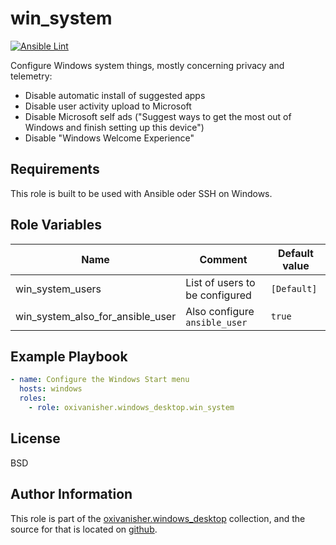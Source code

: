 win_system
==========
[![Ansible Lint](https://github.com/oxivanisher/role-win_system/actions/workflows/ansible-lint.yml/badge.svg)](https://github.com/oxivanisher/role-win_system/actions/workflows/ansible-lint.yml)

Configure Windows system things, mostly concerning privacy and telemetry:
* Disable automatic install of suggested apps
* Disable user activity upload to Microsoft
* Disable Microsoft self ads ("Suggest ways to get the most out of Windows and finish setting up this device")
* Disable "Windows Welcome Experience"

Requirements
------------

This role is built to be used with Ansible oder SSH on Windows.

Role Variables
--------------

| Name                             | Comment                        | Default value |
|----------------------------------|--------------------------------|---------------|
| win_system_users                 | List of users to be configured | `[Default]`   |
| win_system_also_for_ansible_user | Also configure `ansible_user`  | `true`        |

Example Playbook
----------------
```yaml
- name: Configure the Windows Start menu
  hosts: windows
  roles:
    - role: oxivanisher.windows_desktop.win_system
```
License
-------

BSD

Author Information
------------------

This role is part of the [oxivanisher.windows_desktop](https://galaxy.ansible.com/ui/repo/published/oxivanisher/windows_desktop/) collection, and the source for that is located on [github](https://github.com/oxivanisher/collection-windows_desktop).
